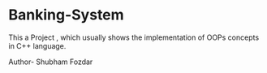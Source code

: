 # Banking-System
This a Project , which usually shows the implementation of OOPs concepts in C++ language.

Author- Shubham Fozdar
